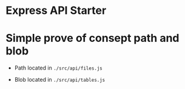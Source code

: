 # Express API Starter

# Simple prove of consept path and blob

* Path located in ```./src/api/files.js```

* Blob located in ```./src/api/tables.js```
